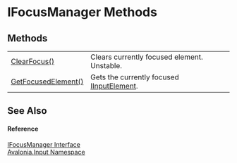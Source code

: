 # IFocusManager Methods




## Methods
<table>
<tr>
<td><a href="M_Avalonia_Input_IFocusManager_ClearFocus">ClearFocus()</a></td>
<td>Clears currently focused element.<br /><Tag type="is-info">Unstable.</Tag></td>
</tr>
<tr>
<td><a href="M_Avalonia_Input_IFocusManager_GetFocusedElement">GetFocusedElement()</a></td>
<td>Gets the currently focused <a href="T_Avalonia_Input_IInputElement">IInputElement</a>.</td>
</tr>
</table>

## See Also


#### Reference
<a href="T_Avalonia_Input_IFocusManager">IFocusManager Interface</a>  
<a href="N_Avalonia_Input">Avalonia.Input Namespace</a>  

